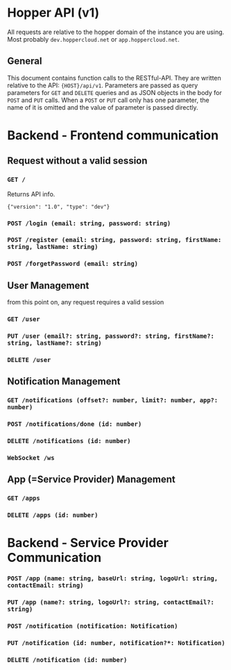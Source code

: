 # Hopper API (v1)
All requests are relative to the hopper domain of the instance you are using. Most probably `dev.hoppercloud.net` or `app.hoppercloud.net`.

## General
This document contains function calls to the RESTful-API. They are written relative to the API: `{HOST}/api/v1`. Parameters are passed as query parameters for `GET` and `DELETE` queries and as JSON objects in the body for `POST` and `PUT` calls. When a `POST` or `PUT` call only has one parameter, the name of it is omitted and the value of parameter is passed directly.

# Backend - Frontend communication

## Request without a valid session

### `GET /` 
Returns API info.

`{"version": "1.0", "type": "dev"}`

### `POST /login (email: string, password: string)`
### `POST /register (email: string, password: string, firstName: string, lastName: string)`
### `POST /forgetPassword (email: string)`
## User Management
from this point on, any request requires a valid session

### `GET /user`
### `PUT /user (email?: string, password?: string, firstName?: string, lastName?: string)`
### `DELETE /user`

## Notification Management
### `GET /notifications (offset?: number, limit?: number, app?: number)`
### `POST /notifications/done (id: number)` 
### `DELETE /notifications (id: number)`

### `WebSocket /ws`

## App (=Service Provider) Management
### `GET /apps`
### `DELETE /apps (id: number)`

# Backend - Service Provider Communication

### `POST /app (name: string, baseUrl: string, logoUrl: string, contactEmail: string)` 
### `PUT /app (name?: string, logoUrl?: string, contactEmail?: string)`

### `POST /notification (notification: Notification)`
### `PUT /notification (id: number, notification?*: Notification)`
### `DELETE /notification (id: number)`
